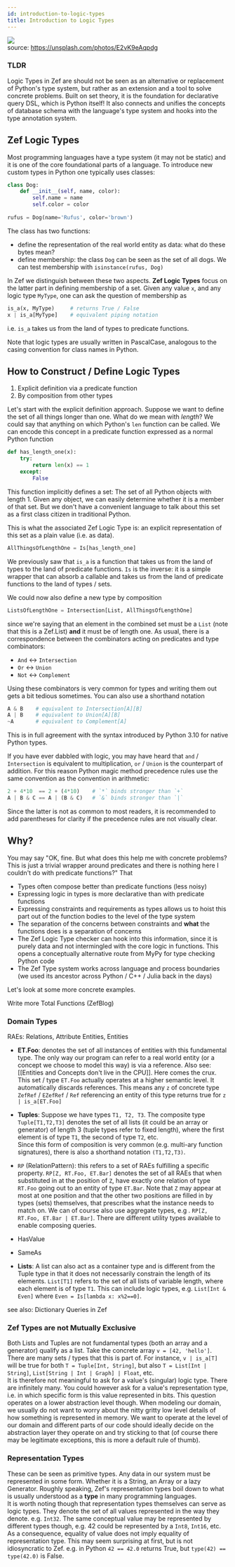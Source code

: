 ```yaml
---
id: introduction-to-logic-types
title: Introduction to Logic Types
---
```


  
  
![](159f741a856a1b9a95d017f7e0015528fd2a8c2e40c53ee6469ee9b2835cc18e.png)  
source: https://unsplash.com/photos/E2vK9eAqpdg  
  
  
### TLDR  
Logic Types in Zef are should not be seen as an alternative or replacement of Python's type system, but rather as an extension and a tool to solve concrete problems. Built on set theory, it is the foundation for declarative query DSL, which is Python itself! It also connects and unifies the concepts of database schema with the language's type system and hooks into the type annotation system.  
  
  
  
  
  
## Zef Logic Types  
Most programming languages have a type system (it may not be static) and it is one of the core foundational parts of a language. To introduce new custom types in Python one typically uses classes:  
```python  
class Dog:  
	def __init__(self, name, color):  
		self.name = name  
		self.color = color  
  
rufus = Dog(name='Rufus', color='brown')  
```  
  
The class has two functions:  
- define the representation of the real world entity as data: what do these bytes mean?  
- define membership: the class `Dog` can be seen as the set of all dogs. We can test membership with `isinstance(rufus, Dog)`  
  
In Zef we distinguish between these two aspects. **Zef Logic Types** focus on the latter part in defining membership of a set. Given any value `x`, and any logic type `MyType`, one can ask the question of membership as   
```python  
is_a(x, MyType)     # returns True / False  
x | is_a[MyType]    # equivalent piping notation  
```  
i.e. `is_a` takes us from the land of types to predicate functions.  
  
Note that logic types are usually written in PascalCase, analogous to the casing convention for class names in Python.  
  
  
## How to Construct / Define Logic Types  
1. Explicit definition via a predicate function  
2. By composition from other types  
  
Let's start with the explicit definition approach. Suppose we want to define the set of all things longer than one. What do we mean with *length*? We could say that anything on which Python's `len` function can be called. We can encode this concept in a predicate function expressed as a normal Python function  
```python  
def has_length_one(x):  
	try:  
		return len(x) == 1  
	except:  
		False  
```  
  
This function implicitly defines a set: The set of all Python objects with length 1. Given any object, we can easily determine whether it is a member of that set. But we don't have a convenient language to talk about this set as a first class citizen in traditional Python.   
  
This is what the associated Zef Logic Type is: an explicit representation of this set as a plain value (i.e. as data).  
```python  
AllThingsOfLengthOne = Is[has_length_one]  
```  
  
We previously saw that `is_a` is a function that takes us from the land of types to the land of predicate functions. `Is` is the inverse: it is a simple wrapper that can absorb a callable and takes us from the land of predicate functions to the land of types / sets.  
  
We could now also define a new type by composition  
```python  
ListsOfLengthOne = Intersection[List, AllThingsOfLengthOne]  
```  
since we're saying that an element in the combined set must be a `List` (note that this is a Zef.List) **and** it must be of length one. As usual, there is a correspondence between the combinators acting on predicates and type combinators:  
- `And` ↔️ `Intersection`  
- `Or`   ↔️ `Union`  
- `Not` ↔️ `Complement`  
  
Using these combinators is very common for types and writing them out gets a bit tedious sometimes. You can also use a shorthand notation  
```python  
A & B    # equivalent to Intersection[A][B]  
A | B    # equivalent to Union[A][B]  
~A       # equivalent to Complement[A]  
```  
This is in full agreement with the syntax introduced by Python 3.10 for native Python types.  
  
If you have ever dabbled with logic, you may have heard that `and` / `Intersection` is equivalent to multiplication, `or` / `Union` is the counterpart of addition. For this reason Python magic method precedence rules use the same convention as the convention in arithmetic:  
```python  
2 + 4*10  == 2 + (4*10)    # `*` binds stronger than `+`  
A | B & C == A | (B & C)   # `&` binds stronger than `|`  
```  
Since the latter is not as common to most readers, it is recommended to add parentheses for clarity if the precedence rules are not visually clear.  
  
  
## Why?  
You may say "OK, fine. But what does this help me with concrete problems? This is just a trivial wrapper around predicates and there is nothing here I couldn't do with predicate functions?" That  
- Types often compose better than predicate functions (less noisy)  
- Expressing logic in types is more declarative than with predicate functions  
- Expressing constraints and requirements as types allows us to hoist this part out of the function bodies to the level of the type system  
- The separation of the concerns between constraints and **what** the functions does is a separation of concerns  
- The Zef Logic Type checker can hook into this information, since it is purely data and not intermingled with the core logic in functions. This opens a conceptually alternative route from MyPy for type checking Python code  
- The Zef Type system works across language and process boundaries (we used its ancestor across Python / C++ / Julia back in the days)  
  
  
Let's look at some more concrete examples.  
  
Write more Total Functions (ZefBlog)  
  
  
  
  
### Domain Types  
RAEs: Relations, Attribute Entities, Entities  
  
- **ET.Foo**: denotes the set of all instances of entities with this fundamental type. The only way our program can refer to a real world entity (or a concept we choose to model this way) is via a reference. Also see: [[Entities and Concepts don't live in the CPU]]. Here comes the crux. This set / type `ET.Foo` actually operates at a higher semantic level. It automatically discards references. This means any `z` of concrete type  `ZefRef` / `EZefRef` / `Ref`  referencing an entity of this type returns true for `z | is_a[ET.Foo]`  
  
- **Tuples**: Suppose we have types `T1, T2, T3`. The composite type `Tuple[T1,T2,T3]` denotes the set of all lists (it could be an array or generator) of length 3 (tuple types refer to fixed length), where the first element is of type `T1`, the second of type `T2`, etc.   
  Since this form of composition is very common (e.g. multi-ary function signatures), there is also a shorthand notation `(T1,T2,T3)`.  
  
- `RP` (RelationPattern): this refers to a set of RAEs fulfilling a specific property. `RP[Z, RT.Foo, ET.Bar]` denotes the set of all RAEs that when substituted in at the position of `Z`, have exactly one relation of type `RT.Foo` going out to an entity of type `ET.Bar`. Note that `Z` may appear at most at one position and that the other two positions are filled in by types (sets) themselves, that prescribes what the instance needs to match on. We can of course also use aggregate types, e.g . `RP[Z, RT.Foo, ET.Bar | ET.Bar]`. There are different utility types available to enable composing queries.  
- HasValue  
- SameAs  
  
  
- **Lists**: A list can also act as a container type and is different from the Tuple type in that it does not necessarily constrain the length of its elements. `List[T1]` refers to the set of all lists of variable length, where each element is of type `T1`. This can include logic types, e.g. `List[Int & Even]` where `Even = Is[lambda x: x%2==0]`.    
  
  
  
see also: Dictionary Queries in Zef  
  
  
  
  
  
### Zef Types are not Mutually Exclusive  
Both Lists and Tuples are not fundamental types (both an array and a generator) qualify as a list. Take the concrete array `v = [42, 'hello']`. There are many sets / types that this is part of. For instance, `v | is_a[T]` will be true for both `T = Tuple[Int, String]`, but also `T = List[Int | String]`, `List[String | Int | Graph] | Float`, etc.  
It is therefore not meaningful to ask for a value's (singular) logic type. There are infinitely many. You could however ask for a value's representation type, i.e. in which specific form is this value represented in bits. This question operates on a lower abstraction level though. When modeling our domain, we usually do not want to worry about the nitty gritty low level details of how something is represented in memory. We want to operate at the level of our domain and different parts of our code should ideally decide on the abstraction layer they operate on and try sticking to that (of course there may be legitimate exceptions, this is more a default rule of thumb).  
  
  
### Representation Types  
These can be seen as primitive types. Any data in our system must be represented in some form. Whether it is a String, an Array or a lazy Generator. Roughly speaking, Zef's representation types boil down to what is usually understood as a **type** in many programming languages.  
It is worth noting though that representation types themselves can serve as logic types. They denote the set of all values represented in the way they denote. e.g. `Int32`. The same conceptual value may be represented by different types though, e.g. 42 could be represented by a `Int8`, `Int16`, etc.  
As a consequence, equality of value does not imply equality of representation type. This may seem surprising at first, but is not idiosyncratic to Zef. e.g. in Python `42 == 42.0` returns True, but `type(42) == type(42.0)` is False.  
  
  
